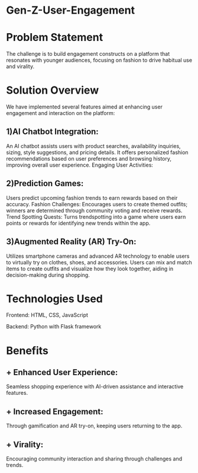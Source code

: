 # Gen-Z-User-Engagement
# Problem Statement

The challenge is to build engagement constructs on a platform that resonates with younger audiences, focusing on fashion to drive habitual use and virality.

# Solution Overview

We have implemented several features aimed at enhancing user engagement and interaction on the platform:

## 1)AI Chatbot Integration:

An AI chatbot assists users with product searches, availability inquiries, sizing, style suggestions, and pricing details.
It offers personalized fashion recommendations based on user preferences and browsing history, improving overall user experience.
Engaging User Activities:

## 2)Prediction Games: 

Users predict upcoming fashion trends to earn rewards based on their accuracy.
Fashion Challenges: Encourages users to create themed outfits; winners are determined through community voting and receive rewards.
Trend Spotting Quests: Turns trendspotting into a game where users earn points or rewards for identifying new trends within the app.

## 3)Augmented Reality (AR) Try-On:

Utilizes smartphone cameras and advanced AR technology to enable users to virtually try on clothes, shoes, and accessories.
Users can mix and match items to create outfits and visualize how they look together, aiding in decision-making during shopping.

# Technologies Used

Frontend: HTML, CSS, JavaScript

Backend: Python with Flask framework

# Benefits

## + Enhanced User Experience: 
Seamless shopping experience with AI-driven assistance and interactive features.

## + Increased Engagement: 
Through gamification and AR try-on, keeping users returning to the app.

## + Virality: 
Encouraging community interaction and sharing through challenges and trends.

